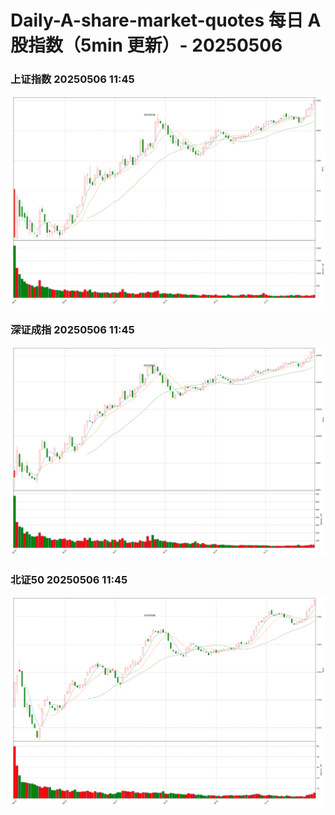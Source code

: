 
# Daily-A-share-market-quotes 每日 A 股指数（5min 更新）- 20250506

### 上证指数 20250506 11:45
![](./fig/2025/5/20250506-sh000001.png)

### 深证成指 20250506 11:45
![](./fig/2025/5/20250506-sz399001.png)

### 北证50 20250506 11:45
![](./fig/2025/5/20250506-bj899050.png)
